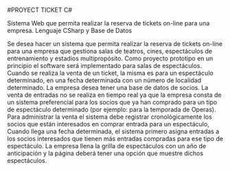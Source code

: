 #PROYECT TICKET C#

Sistema Web que permita realizar la reserva de tickets on-line para una empresa. Lenguaje CSharp y Base de Datos

Se desea hacer un sistema que permita realizar la reserva de tickets on-line para una empresa que gestiona salas de teatros, cines, espectáculos de entrenamiento y estadios multipropósito.
Como proyecto prototipo en un principio el software será implementado para salas de 
espectáculos. Cuando se realiza la venta de un ticket, la misma es para un espectáculo determinado, en una fecha determinada con un número de localidad determinado.
La empresa desea tener una base de datos de socios. La venta de entradas no se realiza en tiempo real ya que la empresa consta de un sistema preferencial para los socios que ya han
comprado para un tipo de espectáculo determinado (por ejemplo: para la temporada de Operas). Para administrar la venta el sistema debe registrar cronológicamente los socios que
están  interesados  en  comprar  entrada  para  un  espectáculo,  Cuando  llega  una  fecha determinada, el sistema primero asigna entradas a los socios interesados que tienen más
entradas compradas para ese tipo de espectáculo. La empresa llena la grilla de espectáculos con un año de anticipación y la página deberá tener
una opción que muestre dichos espectáculos.
